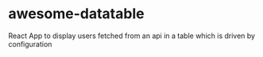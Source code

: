 # awesome-datatable
React App to display users fetched from an api in a table which is driven by configuration
